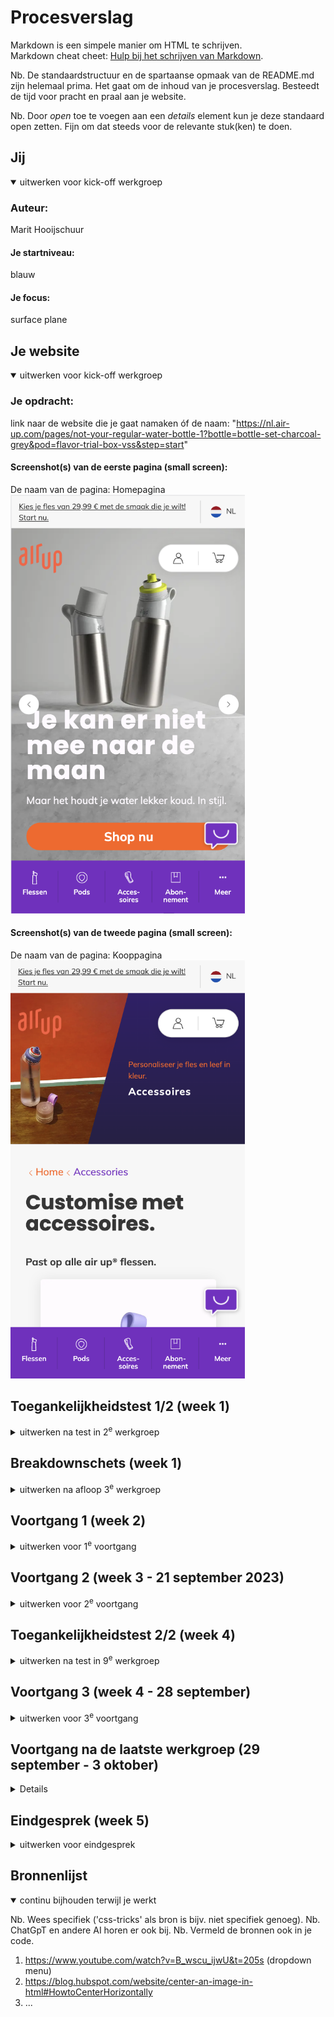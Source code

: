 # Procesverslag
Markdown is een simpele manier om HTML te schrijven.  
Markdown cheat cheet: [Hulp bij het schrijven van Markdown](https://github.com/adam-p/markdown-here/wiki/Markdown-Cheatsheet).

Nb. De standaardstructuur en de spartaanse opmaak van de README.md zijn helemaal prima. Het gaat om de inhoud van je procesverslag. Besteedt de tijd voor pracht en praal aan je website.

Nb. Door *open* toe te voegen aan een *details* element kun je deze standaard open zetten. Fijn om dat steeds voor de relevante stuk(ken) te doen.





## Jij

<details open>
  <summary>uitwerken voor kick-off werkgroep</summary>

  ### Auteur:
  Marit Hooijschuur

  #### Je startniveau:
  blauw

  #### Je focus:
  surface plane 
 
</details>





## Je website

<details open>
  <summary>uitwerken voor kick-off werkgroep</summary>

  ### Je opdracht:
  link naar de website die je gaat namaken óf de naam:
  "https://nl.air-up.com/pages/not-your-regular-water-bottle-1?bottle=bottle-set-charcoal-grey&pod=flavor-trial-box-vss&step=start"

  #### Screenshot(s) van de eerste pagina (small screen): 
  De naam van de pagina: Homepagina
  <img src="readme-images/homepage.png" width="375px" alt="afbeelding van de homepagina">

  #### Screenshot(s) van de tweede pagina (small screen):
  De naam van de pagina: Kooppagina
  <img src="readme-images/buypage.png" width="375px" alt="afbeelding van de kooppagina">
 
</details>



## Toegankelijkheidstest 1/2 (week 1)

<details>
  <summary>uitwerken na test in 2<sup>e</sup> werkgroep</summary>

  ### Bevindingen
  Lijst met je bevindingen die in de test naar voren kwamen:
<li>De screenreader praat snel.</li>
<li>Structuur is logisch van screenreader.</li>
<li>Belangrijk dat een website een duidelijke screenreader heeft.</li>
<li>De WCAG lijst bepaald niet of je website goed is of niet.</li>
<li>Er zijn veel dingen waar je mee rekening moet houden bij het maken van een website.</li>

  Spelen met de screenreader:
  is de structuur logisch? Geeft elk kopje goed aan wat er onder het kopje valt? Geeft elke link goed aan waar naartoe gelinkt wordt? --> De screenreader praat heel snel maar de structuur is wel logisch. Geeft duidelijk aan wat er geselecteerd is en vertelt ook hoe je bijvoorbeeld een knop kunt activeren. 

  WCAG checklist:
  <p>
  <img src="readme-images/WCAGpage1.png" width="375px" alt="afbeelding van pagina 1 WCAG">
  <img src="readme-images/WCAGpage2.png" width="375px" alt="afbeelding van pagina 2 WCAG">  
  <img src="readme-images/WCAGpage3.png" width="375px" alt="afbeelding van pagina 3 WCAG">  
  <img src="readme-images/WCAGpage4.png" width="375px" alt="afbeelding van pagina 4 WCAG">  
  <img src="readme-images/WCAGpage5.png" width="375px" alt="afbeelding van pagina 5 WCAG">
  </p>
</details>







## Breakdownschets (week 1)

<details>
  <summary>uitwerken na afloop 3<sup>e</sup> werkgroep</summary>
  Voordat ik begon aan het coderen, heb ik een breakdownschets gemaakt. Het geeft me een voorproefje van hoe ik alles moet coderen voordat ik aan de slag ga. Dit stappenplan helpt me georganiseerd te blijven en eventuele problemen vroeg te spotten. Kortom, het maken van een breakdownschets is super handig, zodat het overzichtelijk blijft en direct een basis is voor mijn site. 

  ### de hele pagina: 
  <img src="readme-images/breakdown1.png" width="375px" alt="breakdown van de hele pagina">
  <img src="readme-images/breakdown2.png" width="375px" alt="breakdown van de hele pagina">

  ### dynamisch deel (bijv menu): 
  <img src="readme-images/breakdown3.png" width="375px" alt="breakdown van een dynamisch deel">



</details>





## Voortgang 1 (week 2)

<details>
  <summary>uitwerken voor 1<sup>e</sup> voortgang</summary>

  ### Stand van zaken
  hier dit ging goed & dit was lastig (neem ook screenshots op van delen van je website en code)
  Ik was begonnen aan de homepagina van mijn site. Deze heb ik opgemaakt met sections. In een van de sections moet een dropdown menu komen. Ik had op het internet gezocht naar hoe dit moest en een tutorial gevolgd. Ik had precies alle stappen gevolgd maar bij mij werkte die niet zoals het hoort. Zie hieronder voor de screenshots van mijn code. Ik heb de code weggehaald en ben verder gaan werken aan de rest van de pagina. 

--> mijn drop down menu geprobeerd maar werkte niet. 
  <img src="readme-images/DD1.png" width="375px" alt="probeerselDropDown">
  <img src="readme-images/DD2.png" width="375px" alt="probeerselDropDown">
  <img src="readme-images/DD3.png" width="375px" alt="probeerselDropDown">

Voor de rest verliep alles goed en als ik vragen had kon ik terecht bij de docent. 

  ### Agenda voor meeting (14 september 2023)
  Tijdens deze meeting ben ik samen met mijn groepje en de docent gaan zitten. Wij hebben de onderstaande agenda tijdens de werkgroepen niet echt gebruikt. 

  | student 1      | student 2          | student 3    | student 4        |
  | ---            | ---                | ---          | ---              |
  | dit bespreken  | en dit             | en ik dit    | en dan ik dat    |
  | en dat ook nog | dit als er tijd is | nog een punt | dit wil ik zeker |
  | ...            | ...                | ...          | ...              |


  ### Verslag van meeting
  Tijdens de eerste meeting met de docent en andere studenten heb ik de vragen van andere studenten
  bekeken en erachter komen hoe hun het oplossen. Dit was erg handig ook voor mij, omdat ik wellicht
  dezelfde problemen tegen ga komen. Daarna heb ik mijn eigen werk laten zien en een aantal vragen
  gesteld waarmee ik vast liep. Denk aan het maken van een dropdown. Ik kreeg te horen dat ik heel goed op weg was en gewoon zo door moest gaan!
Bevindingen tijdens meeting:
  - Goed opweg, gewoon zo door gaan.
  - Op sommige plekken wel nog gebruik van classes, maar dat is tot nu toe wel prima gebruikt, ofwel niet te veel. 
  - Het liefst de classes wel wegwerken. 


  ### Na afloop van meeting
  Na de meeting ben ik verder gaan werken. Ik kreeg te horen dat ik goed op weg was, dus ben lekker verder gaan werken. Ik ga nu de classes wegwerken, aangezien ik er daar nog aardig wat van in heb staan, die vervangen kunnen worden. Voor de rest werk ik verder en bereid ik me voor op het 2e voortganggesprek. 

</details>



## Voortgang 2 (week 3 - 21 september 2023)

<details>
  <summary>uitwerken voor 2<sup>e</sup> voortgang</summary>

  ### Stand van zaken
  Het gaat verrassend goed. Ben van plan na het weekend te beginnen aan mijn tweede site en de surface planes. Ook heb ik mijn feedback verwerkt, door de classes allemaal weg te hebben gewerkt. 


  ### Agenda voor meeting
  samen met je groepje opstellen. Wij hebben de onderstaande agenda tijdens de werkgroepen niet echt gebruikt. 

  | student 1      | student 2          | student 3    | student 4        |
  | ---            | ---                | ---          | ---              |
  | dit bespreken  | en dit             | en ik dit    | en dan ik dat    |
  | en dat ook nog | dit als er tijd is | nog een punt | dit wil ik zeker |
  | ...            | ...                | ...          | ...              |


  ### Verslag van meeting
  De grootste uitkomst van mijn feedback moment is dat ik beter voor responsive kon gaan dan voor de surface planes. Ik heb dus besloten om toch voor responsive te gaan. Voor de rest zag mijn site er goed uit. 


  ### Na afloop van meeting
  Na het feedbackmoment ben ik direct aan de slag gegaan met het afmaken van de mobiele versie van de site, zodat ik daarna kan beginnen aan het responsive maken van mijn site. 

</details>





## Toegankelijkheidstest 2/2 (week 4)

<details>
  <summary>uitwerken na test in 9<sup>e</sup> werkgroep</summary>
  Ik heb de test niet in de 9e werkgroep gemaakt, omdat ik en mijn maatje graag eerst nog wat meer content op onze site wilden hebben staan. We hebben samen in het weekend de test gedaan. 

  --> hier de test screenshots 
  WCAG checklist:
  <p>
  <img src="readme-images/WCAG2.1.png" width="375px" alt="afbeelding van pagina 1 WCAG">
  <img src="readme-images/WCAG2.2.png" width="375px" alt="afbeelding van pagina 2 WCAG">  
  <img src="readme-images/WCAG2.3.png" width="375px" alt="afbeelding van pagina 3 WCAG">  
  <img src="readme-images/WCAG2.4.png" width="375px" alt="afbeelding van pagina 4 WCAG">  
  <img src="readme-images/WCAG2.5.png" width="375px" alt="afbeelding van pagina 5 WCAG">
  </p>

  ### Bevindingen
  Lijst met je bevindingen die in de test naar voren kwamen (geef ook aan wat er verbeterd is):
--> hier de bevindingen
- afbeeldingen hebben betere beschrijving nodig.
- mijn website geeft af en toe fouten aan in de html pagina's, maar zonder geldige reden. Dit was in de les ook en toen vroeg ik het aan de studentasssistent. Die kwam er ook niet uit, maar wist ze wel weg te krijgen, maar nu komen de fouten weer terug. 
- Als ik mijn site verticaal maak op mobiel, werkt de navigatie niet. 
- video heeft nog geen alt.

Spelen met screenreader:
Ook heb ik nog extra getest of de screenreader op mijn site goed werkt. Als ik mijn voiceover aanzet, vertelt de screenreader netjes alles wat er op mijn pagina te vinden is. Ook begint de screenreader goed met de navigatie. Wel merk ik dat ik sommige afbeeldingen niet goed heb genoemd, waardoor het voor onduidelijkheid zal kunnen zorgen. Hierbij ga ik de alt dus aanpassen. Als ik op Command, Option, Control druk en met de pijlen naar boven en beneden ga, leest de screenreader alles netjes voor. 

</details>





## Voortgang 3 (week 4 - 28 september)

<details>
  <summary>uitwerken voor 3<sup>e</sup> voortgang</summary>

  ### Stand van zaken
  In de laatste les kwam ik aan met direct veel vragen. Ik moet een artikel maken op de accessoires pagina waarbij je de aantallen kan aanpassen door middel van - en +. Ik had gezocht op internet hoe dit moest maar kwam er niet uit. Na het gevraagd te hebben, heb ik voor het artikel van de accesoire met behulp van een form met fieldset het voor elkaar gekregen. 


  ### Agenda voor meeting
  samen met je groepje opstellen. Wij hebben de onderstaande agenda tijdens de werkgroepen niet echt gebruikt. 

  | student 1      | student 2          | student 3    | student 4        |
  | ---            | ---                | ---          | ---              |
  | dit bespreken  | en dit             | en ik dit    | en dan ik dat    |
  | en dat ook nog | dit als er tijd is | nog een punt | dit wil ik zeker |
  | ...            | ...                | ...          | ...              |


  ### Verslag van meeting
  Mijn belangrijkste vraag tijdens deze "meeting" was hoe ik mijn site responsive kan maken. Dit kan door middel van @media en dan het formaat naar keuze. Ook had ik plots 20+ fouten in mijn html pagina's. Ik had samen met de studentassistent ernaar gekeken, maar die zag niks verkeerds in mijn code en begreep er ook niks van. Ze heeft de fouten weggewerkt, maar de reden kon ze niet vinden. 
  <img src="readme-images/fouten.png" width="375px" alt="fouten_op_mijn_html_pagina's">


  ### Na afloop van meeting
  Na de meeting ben ik begonnen aan het responsive maken van mijn site. Het gaat bij mijn navigatie nogal wat stroef. Deze moet van onder aan de website naar bovenaan de website. Dat werkt wel, maar deze navigatie boven moet tussen 2 items komen die er standaard staan. Ik had het gevraagd en ik kreeg te horen dat ik moest spelen met de margin aan de linkerkant, zodat het goed uitlijnde, maar hier kom ik niet helemaal uit. 

</details>


## Voortgang na de laatste werkgroep (29 september - 3 oktober)

<details>

  ### Vrijdag 29 september 
  Vrijdag ben ik verder gaan werken aan mijn site. Ik begon met de main responsive te maken. Het lukte me na zelf proberen, vragen aan klasgenoten en zoeken op het internet nogsteeds niet. Mijn vader kwam me helpen, maar veel kennis over coderen heeft hij niet. Uiteindelijk na 3 uur te proberen, was het me gelukt. Ik heb de sections aangepast en heb een div moeten toevoegen, zodat ik de img en de div naast elkaar kan zetten. 
  
  Ook zit er ineens aan de rechterkant van mijn site een witte balk. Het lijkt wel een margin, maar er zit helemaal niks. De navigatiebalk onder is breder dan de main, maar de navigatiebalk is de goeie volledige breedte. Ik heb op internet gezocht naar de oorzaak, maar op veel antwoorden kwam ik niet. Ik las dat je de meta-name viewport moest aanpassen, maar dat helpt ook niet. Ook heb ik gespeeld met de marges en padding, maar niks blijkt te werken. Als ik de navigatie verwijder, zit de witte streep er ook nog. Het heeft te maken met de @media, want als ik die verwijder is het weg. Deze witte balk is tot nu toe alleen nog op mijn index pagina, maar ik denk dat zodra ik de @media ook toevoeg voor mijn 2e pagina, het daar op gebeurd. 
<img src="readme-images/wittebalk.png" width="375px" alt="witte_balk_op_mijn_pagina">


### Zaterdag 30 september en zondag 1 oktober
  In het weekend was ik erg druk met de deadline voor mijn andere schoolvak en ik had ook de hele dag tenniswedstrijden. Ik heb een lijstje gemaakt met alles wat ik maandag en dinsdag nog wil gaan doen:
  - Drop down maken homepagina
  - Artikel lus verbeteren
  - Micro annimatie maken
  - screenreader bevindingen verbeteren
  - website volledig responsive maken
  Ook heb ik in het weekend mijn volledige README geüpdate. 


### Maandag 2 oktober
Ik ben nu bezig met de drop down op de homepagina, ofwel de micro-annimatie. Ik heb een tutorial stap-voor-stap gevolgd en heb een drop down nu. Wel maakt deze drop down gebruik van divs en classes. Ik ga (als ik nog tijd heb) deze proberen weg te werken en de vormgeving aanpassen, zodat de stijl overeenkomt met die van de AirUp site.
<img src="readme-images/DDMenuEerst.png" width="375px" alt="dropdownmenu">
Ik wil wel dat het responsive blijft, dus dat de heading boven de dropdown komt. Dit heb ik gedaan door een div om de heading en drop down heen te plaatsen. 
<img src="readme-images/DDMenu.png" width="375px" alt="dropdownmenu_na_div">

Ik heb de html code en de css aangepast, zodat het voor mij duidelijker wordt, aangezien ik er niet heel veel van snapte tijdens de tutorial. De JavaScript van de drop down is mij nog niet helemaal duidelijk, dus die wil ik nog eens doornemen en daar annotaties bij toevoegen, zodat het voor mezelf wat duidelijker wordt. 

Ik heb annotaties geschreven bij scripts en ik begrijp het stukken beter. Wel heeft mijn drop down nog een regel zichtbaar als deze gesloten is, terwijl dit wel goed staat in de javascript. Ook heb ik geprobeerd de classes weg te werken, maar dan werkt de javascript niet meer, omdat ik die heb gemaakt met de classes. 

Door middel van display none aan te zetten op de tekst dacht ik het op te lossen, maar dan werkt de javascript niet meer. 

Verder ben ik bezig met het responsive maken van mijn eerste sections op beide pagina's. Ik had wat moeite met de clip-path op de eerste, maar dit is me uiteindelijk gelukt! Ik heb de volledige main van mijn eerste pagina responsive gekregen. Ook de footer is gelukt qua vormgeving en responsiveness. Ook heb ik samen met mijn vader lopen puzzelen hoe ik de navigatie het beste kan maken, zodat als het scherm groter wordt, de navigatiebalk de tekst niet overtreft. Na veel proberen is dit redelijk gelukt, maar ik zie nog wel ruimte voor verbetering qua vormgeving van de nav.

Ik ga als laatste voor vandaag de content van de tweede pagina toevoegen zodat ik die morgen kan vormgeven en responsive maken. 
Morgen is dus de laatste dag en dan ga ik werken aan:
- pagina 2 content vormgeving.
- pagina 2 responsive maken.
- navigatie mooi en responsive proberen te maken.
- code volledig checken.
- screenreader bevindingen aanpassen.


### Dinsdag 3 oktober
Voordat ik aan de slag ga met css voor mijn tweede pagina, ga ik de css goed sorteren, zodat ik alles uiteindelijk snel terug kan vinden. Om de opmaak voor de tweede pagina te maken, heb ik gebruik gemaakt van classes. Dit omdat ik op mijn eerste pagina bijvoorbeeld de tweede section heb, en die heb ik in css een grid gegeven. De tweede section op mijn tweede pagina, neemt dan ook die style aan. Dit moet niet, dus ik heb dit opgelost door classes te gebruiken. Ik neem aan dat dat mag, want tijdens de les toen ik vroeg hoe ik de tweede body background een andere kleur kreeg, ik ook een class aan de body moest geven. 




</details>


## Eindgesprek (week 5)

<details>
  <summary>uitwerken voor eindgesprek</summary>

  ### Je uitkomst - karakteristiek screenshots:
  <img src="readme-images/dummy-plaatje.jpg" width="375px" alt="uitomst opdracht 1">


  ### Dit ging goed/Heb ik geleerd: 
  Korte omschrijving met plaatjes

  <img src="readme-images/dummy-plaatje.jpg" width="375px" alt="top">


  ### Dit was lastig/Is niet gelukt:
  Korte omschrijving met plaatjes

  <img src="readme-images/dummy-plaatje.jpg" width="375px" alt="bummer">
</details>





## Bronnenlijst

<details open>
  <summary>continu bijhouden terwijl je werkt</summary>

  Nb. Wees specifiek ('css-tricks' als bron is bijv. niet specifiek genoeg). 
  Nb. ChatGpT en andere AI horen er ook bij.
  Nb. Vermeld de bronnen ook in je code.

  1. https://www.youtube.com/watch?v=B_wscu_ijwU&t=205s (dropdown menu)
  2. https://blog.hubspot.com/website/center-an-image-in-html#HowtoCenterHorizontally
  3. ...

</details>
